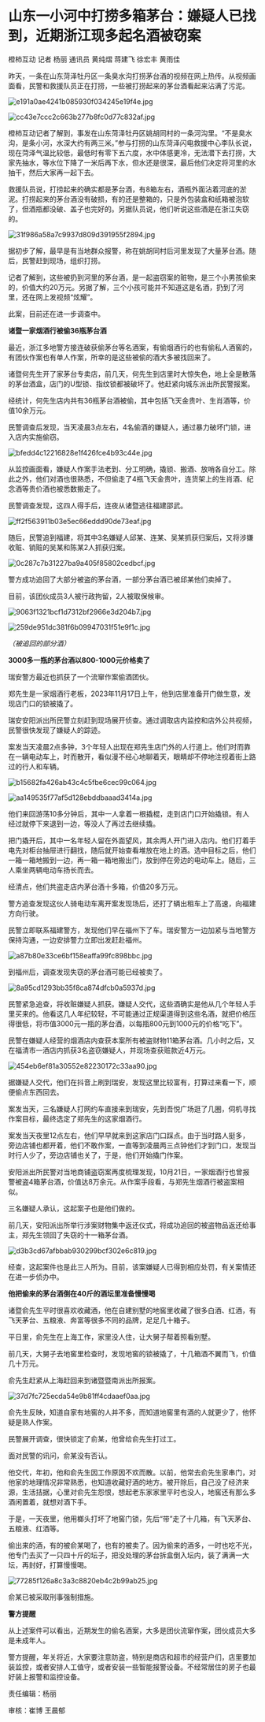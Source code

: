 # 山东一小河中打捞多箱茅台：嫌疑人已找到，近期浙江现多起名酒被窃案

橙柿互动 记者 杨丽 通讯员 黄纯熠 蒋建飞 徐宏丰 黄雨佳

昨天，一条在山东菏泽牡丹区一条臭水沟打捞茅台酒的视频在网上热传。从视频画面看，民警和救援队员正在打捞，一些被打捞起来的茅台酒看起来沾满了污泥。

![e191a0ae4241b085930f034245e19f4e.jpg](https://raw.githubusercontent.com/qqhsx/qqnews_image/main/2024/01/25/山东一小河中打捞多箱茅台：嫌疑人已找到，近期浙江现多起名酒被窃案/e191a0ae4241b085930f034245e19f4e.jpg)

![cc43e7ccc2c663b277b8fc0d77c832af.jpg](https://raw.githubusercontent.com/qqhsx/qqnews_image/main/2024/01/25/山东一小河中打捞多箱茅台：嫌疑人已找到，近期浙江现多起名酒被窃案/cc43e7ccc2c663b277b8fc0d77c832af.jpg)

橙柿互动记者了解到，事发在山东菏泽牡丹区姚胡同村的一条河沟里。“不是臭水沟，是条小河，水深大约有两三米。”参与打捞的山东菏泽闪电救援中心李队长说，现在菏泽气温比较低，最低时有零下五六度，水中体感更冷，无法潜下去打捞，大家先抽水，等水位下降了一米后再下水，但水还是很深，最后他们决定将河里的水抽干，然后大家再一起下去。

救援队员说，打捞起来的确实都是茅台酒，有8箱左右，酒瓶外面沾着河底的淤泥。打捞起来的茅台酒没有破损，有的还是整箱的，只是外包装盒和纸箱被泡软了，但酒瓶都没破、盖子也完好的。另据队员说，他们听说这些酒是在浙江失窃的。

![31f986a58a7c9937d809d391955f2894.jpg](https://raw.githubusercontent.com/qqhsx/qqnews_image/main/2024/01/25/山东一小河中打捞多箱茅台：嫌疑人已找到，近期浙江现多起名酒被窃案/31f986a58a7c9937d809d391955f2894.jpg)

据初步了解，最早是有当地群众报警，称在姚胡同村后河里发现了大量茅台酒。随后，民警赶到现场，组织打捞。

记者了解到，这些被扔到河里的茅台酒，是一起盗窃案的赃物，是三个小男孩偷来的，价值大约20万元。另据了解，三个小孩可能并不知道这是名酒，扔到了河里，还在网上发视频“炫耀”。

此案，目前还在进一步调查中。

**诸暨一家烟酒行被偷36瓶茅台酒**

最近，浙江多地警方接连破获偷茅台等名酒案，有偷烟酒行的也有偷私人酒窖的，有团伙作案也有单人作案，所幸的是这些被偷的酒大多被找回来了。

诸暨何先生开了家茅台专卖店，前几天，何先生到店里时大惊失色，地上全是散落的茅台酒盒，店门的U型锁、指纹锁都被破坏了。他赶紧向城东派出所民警报案。

经统计，何先生店内共有36瓶茅台酒被偷，其中包括飞天金贵叶、生肖酒等，价值10余万元。

民警调查后发现，当天凌晨3点左右，4名偷酒的嫌疑人，通过暴力破坏门锁，进入店内实施偷窃。

![bfedd4c12216828e1f426fce4b93c44e.jpg](https://raw.githubusercontent.com/qqhsx/qqnews_image/main/2024/01/25/山东一小河中打捞多箱茅台：嫌疑人已找到，近期浙江现多起名酒被窃案/bfedd4c12216828e1f426fce4b93c44e.jpg)

从监控画面看，嫌疑人作案手法老到、分工明确，撬锁、搬酒、放哨各自分工。除此之外，他们对酒也很熟悉，不但偷走了4瓶飞天金贵叶，连货架上的生肖酒、纪念酒等贵价酒也被悉数搬走了。

民警调查发现，这四人得手后，连夜从诸暨逃往福建邵武。

![ff2f563911b03e5ec66eddd90de73eaf.jpg](https://raw.githubusercontent.com/qqhsx/qqnews_image/main/2024/01/25/山东一小河中打捞多箱茅台：嫌疑人已找到，近期浙江现多起名酒被窃案/ff2f563911b03e5ec66eddd90de73eaf.jpg)

随后，民警追到福建，将其中3名嫌疑人邱某、连某、吴某抓获归案后，又将涉嫌收赃、销赃的吴某和陈某2人抓获归案。

![0c287c7b31227ba9a405f85802cedbcf.jpg](https://raw.githubusercontent.com/qqhsx/qqnews_image/main/2024/01/25/山东一小河中打捞多箱茅台：嫌疑人已找到，近期浙江现多起名酒被窃案/0c287c7b31227ba9a405f85802cedbcf.jpg)

警方成功追回了大部分被盗的茅台酒，一部分茅台酒已被邱某他们卖掉了。

目前，该团伙成员3人被行政拘留，2人被取保候审。

![9063f1321bcf1d7312bf2966e3d204b7.jpg](https://raw.githubusercontent.com/qqhsx/qqnews_image/main/2024/01/25/山东一小河中打捞多箱茅台：嫌疑人已找到，近期浙江现多起名酒被窃案/9063f1321bcf1d7312bf2966e3d204b7.jpg)

![259de951dc381f6b09947031f51e9f1c.jpg](https://raw.githubusercontent.com/qqhsx/qqnews_image/main/2024/01/25/山东一小河中打捞多箱茅台：嫌疑人已找到，近期浙江现多起名酒被窃案/259de951dc381f6b09947031f51e9f1c.jpg)

_（被追回的部分酒）_

**3000多一瓶的茅台酒以800-1000元价格卖了**

瑞安警方最近也抓获了一个流窜作案偷酒团伙。

郑先生是一家烟酒行老板，2023年11月17日上午，他到店里准备开门做生意，发现店门口的锁被撬了。

瑞安安阳派出所民警立刻赶到现场展开侦查。通过调取店内监控和店外公共视频，民警很快发现了嫌疑人的踪迹。

案发当天凌晨2点多钟，3个年轻人出现在郑先生店门外的人行道上。他们时而靠在一辆电动车上，时而散开，看似漫不经心地聊着天，眼睛却不停地注视着街上路过的行人和车辆。

![b15682fa426ab43c4c5fbe6cec99c064.jpg](https://raw.githubusercontent.com/qqhsx/qqnews_image/main/2024/01/25/山东一小河中打捞多箱茅台：嫌疑人已找到，近期浙江现多起名酒被窃案/b15682fa426ab43c4c5fbe6cec99c064.jpg)

![aa149535f77af5d128ebddbaaad3414a.jpg](https://raw.githubusercontent.com/qqhsx/qqnews_image/main/2024/01/25/山东一小河中打捞多箱茅台：嫌疑人已找到，近期浙江现多起名酒被窃案/aa149535f77af5d128ebddbaaad3414a.jpg)

他们来回游荡10多分钟后，其中一人拿着一根撬棍，走到店门口开始撬锁。有人经过就停下来退到一边，等没人了再过去继续撬。

把门撬开后，其中一名年轻人留在外面望风，其余两人开门进入店内。他们打着手电先对柜台抽屉进行翻找，随后就开始查看堆放在地上的酒。选中目标之后，他们一箱一箱地搬到一边，再一箱一箱地搬出门，放到停在旁边的电动车上。随后，三人乘坐两辆电动车扬长而去。

经清点，他们共盗走店内茅台酒十多箱，价值20多万元。

警方追查发现这伙人骑电动车离开案发现场后，还打了辆出租车上了高速，向福建方向行驶。

民警立即联系福建警方，发现他们早在福州下了车。瑞安警方一边加紧与当地警方保持沟通，一边安排警力立即出发赶赴福州。

![a87b80e33ce6bf158eaffa99fc898bbc.jpg](https://raw.githubusercontent.com/qqhsx/qqnews_image/main/2024/01/25/山东一小河中打捞多箱茅台：嫌疑人已找到，近期浙江现多起名酒被窃案/a87b80e33ce6bf158eaffa99fc898bbc.jpg)

到福州后，调查发现失窃的茅台酒可能已经被卖了。

![8a95cd1293bb35f8ca874dfcb0a5937d.jpg](https://raw.githubusercontent.com/qqhsx/qqnews_image/main/2024/01/25/山东一小河中打捞多箱茅台：嫌疑人已找到，近期浙江现多起名酒被窃案/8a95cd1293bb35f8ca874dfcb0a5937d.jpg)

民警紧急追查，将收赃嫌疑人抓获。嫌疑人交代，这些酒确实是他从几个年轻人手里买来的。他看这几人年纪较轻，不可能通过正规渠道得到这些名酒，就把价格压得很低，将市值3000元一瓶的茅台酒，以每瓶800元到1000元的价格“吃下”。

民警在嫌疑人经营的烟酒店内查获本案所有被盗财物11箱茅台酒。几小时之后，又在福清市一酒店内抓获3名盗窃嫌疑人，并现场查获赃款近4万元。

![454eb6ef81a30552e82230172c33aa90.jpg](https://raw.githubusercontent.com/qqhsx/qqnews_image/main/2024/01/25/山东一小河中打捞多箱茅台：嫌疑人已找到，近期浙江现多起名酒被窃案/454eb6ef81a30552e82230172c33aa90.jpg)

据嫌疑人交代，他们在抖音上刷到瑞安，发现这里比较富有，打算过来看一下，顺便偷点东西回去。

案发当天，三名嫌疑人打网约车直接来到瑞安，先到吾悦广场逛了几圈，伺机寻找作案目标，最终选定了郑先生的这家烟酒行。

案发当天夜里12点左右，他们早早就来到这家店门口踩点。由于当时路人挺多，旁边店铺也都开着，他们不敢作案，一直等到凌晨两三点钟他们才到门口，发现当时行人少了，旁边店铺也关了，于是，他们开始撬门作案。

安阳派出所民警对当地商铺盗窃案再度梳理发现，10月21日，一家烟酒行也曾报警被盗4箱茅台酒，价值达8万余元。从作案手段看，与郑先生烟酒行被盗案相似。

三名嫌疑人承认，这起案子也是他们做的。

前几天，安阳派出所举行涉案财物集中返还仪式，将成功追回的被盗物品返还给事主，郑先生领回了失窃的十一箱茅台酒。

![d3b3cd67afbbab930299bcf302e6c819.jpg](https://raw.githubusercontent.com/qqhsx/qqnews_image/main/2024/01/25/山东一小河中打捞多箱茅台：嫌疑人已找到，近期浙江现多起名酒被窃案/d3b3cd67afbbab930299bcf302e6c819.jpg)

经查，这起案件也是此三人所为。目前，该案嫌疑人已得到相应处罚，有关案情还在进一步侦办中。

**他把偷来的茅台酒倒在40斤的酒坛里准备慢慢喝**

诸暨俞先生平时很喜欢收藏酒，他在自建别墅的地窖里收藏了很多白酒、红酒，有飞天茅台、五粮液、奔富等很多不同的品牌，足足几十箱子。

平日里，俞先生在上海工作，家里没人住，让大舅子帮着照看别墅。

前几天，大舅子去地窖里检查时，发现地窖的锁被撬了，十几箱酒不翼而飞，价值几十万元。

俞先生赶紧从上海赶回来到诸暨暨南派出所报案。

![37d7fc725ecda54e9b81ff4cdaaef0aa.jpg](https://raw.githubusercontent.com/qqhsx/qqnews_image/main/2024/01/25/山东一小河中打捞多箱茅台：嫌疑人已找到，近期浙江现多起名酒被窃案/37d7fc725ecda54e9b81ff4cdaaef0aa.jpg)

俞先生反映，知道自家有地窖的人并不多，而知道地窖里有酒的人就更少了，他怀疑是熟人作案。

民警展开调查，很快锁定了俞某，他曾给俞先生打过工。

面对民警的讯问，俞某没有否认。

他交代，年初，他和俞先生因工作原因不欢而散。以前，他常去俞先生家串门，对他家的地理情况非常熟悉，也知道收藏好酒的地方。被开除后，自己没了经济来源，生活拮据，心里对俞先生怨恨，想起老东家家里平时也没人，地窖还有那么多酒闲置着，就想对酒下手。

于是，一天夜里，他用榔头打坏了地窖门锁，先后“带”走了十几箱，有飞天茅台、五粮液、红酒等。

偷出来的酒，有的被俞某喝了，也有的被卖了。因为偷来的酒多，一时也吃不光，他专门去买了一只四十斤的坛子，把没处理的茅台拆盒倒入坛内，装了满满一大坛，再封好，打算慢慢喝。

![77285f126a8c3a3c8820eb4c2b99ab25.jpg](https://raw.githubusercontent.com/qqhsx/qqnews_image/main/2024/01/25/山东一小河中打捞多箱茅台：嫌疑人已找到，近期浙江现多起名酒被窃案/77285f126a8c3a3c8820eb4c2b99ab25.jpg)

俞某已被采取刑事强制措施。

**警方提醒**

从上述案件可以看出，近期发生的偷名酒案，大多是团伙流窜作案，团伙成员大多是未成年人。

警方提醒，年关将近，大家要注意防盗，特别是商店和超市的经营户们，店里要加装监控，或者安排人工值守，或者安装一些智能报警设备。不经常居住的房子也最好装上报警和监控设备。

责任编辑：杨丽

审核：崔博 王晨郁

